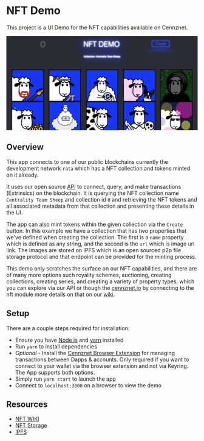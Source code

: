 # NFT Demo

This project is a UI Demo for the NFT capabilities available on Cennznet.

![app](public/app_screenshot.png)


## Overview

This app connects to one of our public blockchains currently the development network `rata`
which has a NFT collection and tokens minted on it already.

It uses our open source [API](https://github.com/cennznet/api.js) to connect, query, and make transactions (Extrinsics) on the blockchain.
It is querying the NFT collection name `Centrality Team Sheep` and collection id `0` and retrieving the NFT tokens and all associated metadata from that collection and presenting these details in the UI.


The app can also mint tokens within the given collection via the `Create` button. In this example we have a collection that has two properties that we've defined when creating the collection. 
The first is a `name` property which is defined as any string, and the second is the `url` which is image url link. The images are stored on IPFS which is an open sourced p2p file storage protocol
and that endpoint can be provided for the minting process.

This demo only scratches the surface on our NFT capabilities, and there are of many more options such royality schemes, auctioning, creating collections, creating series, and creating a variety of property types,
which you can explore via our API or though the [cennznet.io](https://cennznet.io/#/) by connecting to the nft module more details on that on our [wiki](https://wiki.cennz.net/#/References/Runtime-modules/NFT). 

## Setup

There are a couple steps required for installation:

- Ensure you have [Node js](https://nodejs.org/en/) and [yarn](https://classic.yarnpkg.com/en/docs/install/#mac-stable) installed
- Run `yarn` to install dependencies
- _Optional_ - Install the [Cennznet Browser Extension](https://chrome.google.com/webstore/detail/cennznet-extension/feckpephlmdcjnpoclagmaogngeffafk?hl=en) for managing transactions between Dapps & accounts. Only required if you want to connect to your wallet via the browser extension and not via Keyring. The App supports both options.
- Simply run `yarn start` to launch the app
- Connect to `localhost:3000` on a browser to view the demo

## Resources

- [NFT WIKI](https://wiki.cennz.net/#/Dapp-development/Guides/How-to-design-NFTs)
- [NFT Storage](https://nft.storage/)
- [IPFS](https://en.wikipedia.org/wiki/InterPlanetary_File_System)
  
